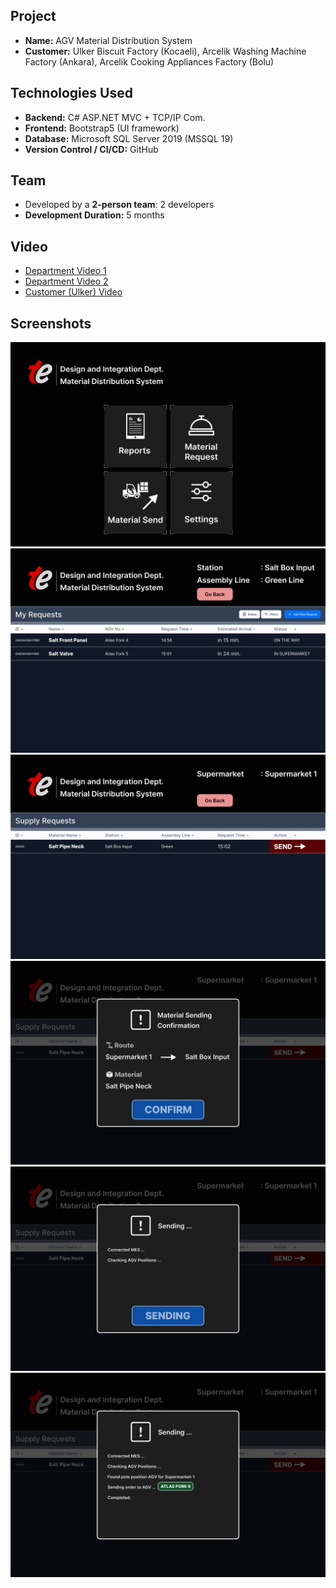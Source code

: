 ## Project

- **Name:** AGV Material Distribution System
- **Customer:** Ulker Biscuit Factory (Kocaeli), Arcelik Washing Machine Factory (Ankara), Arcelik Cooking Appliances Factory (Bolu)

## Technologies Used

- **Backend:** C# ASP.NET MVC + TCP/IP Com.
- **Frontend:** Bootstrap5 (UI framework)  
- **Database:** Microsoft SQL Server 2019 (MSSQL 19)  
- **Version Control / CI/CD:** GitHub

## Team

- Developed by a **2-person team**: 2 developers 
- **Development Duration:** 5 months

## Video
- [Department Video 1](https://www.youtube.com/watch?v=PtwwyeLlQFk)
- [Department Video 2](https://www.youtube.com/watch?v=nrz0dP6Oing)
- [Customer (Ulker) Video](https://youtu.be/3CGMXO0Sjo0)

## Screenshots

![Desktop Screenshot](imgs/mainmenu.png)
![Desktop Screenshot](imgs/requests.png)
![Desktop Screenshot](imgs/supplyrequests.png)
![Desktop Screenshot](imgs/supply1.png)
![Desktop Screenshot](imgs/supply2.png)
![Desktop Screenshot](imgs/supply3.png)
